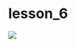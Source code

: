 # lesson_6
<img src="https://github.com/GZ91/lesson_6/workflows/Testing/badge.svg?branch=master"><br>
